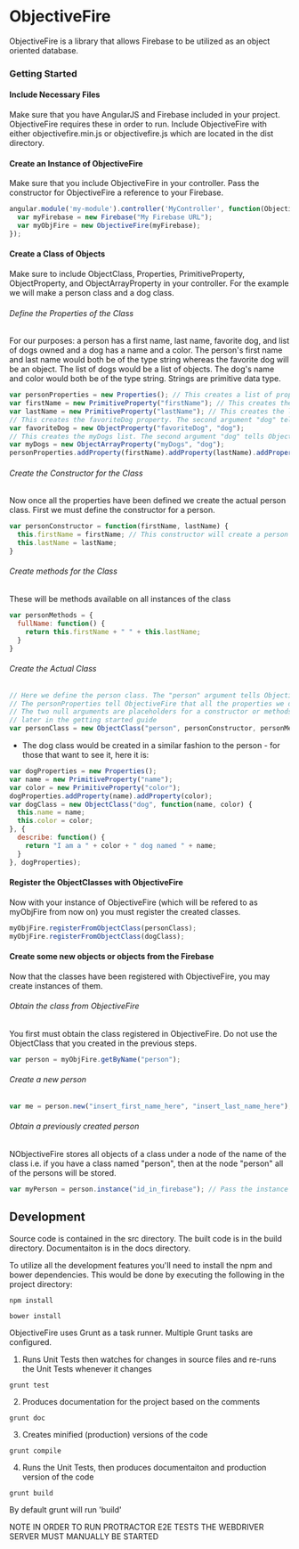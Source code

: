 # ObjectiveFire
ObjectiveFire is a library that allows Firebase to be utilized as an object oriented database.

### Getting Started

#### Include Necessary Files
Make sure that you have AngularJS and Firebase included in your project. ObjectiveFire requires these in order to run. Include ObjectiveFire with either objectivefire.min.js or objectivefire.js which are located in the dist directory.

#### Create an Instance of ObjectiveFire

Make sure that you include ObjectiveFire in your controller. Pass the constructor for ObjectiveFire a reference to your Firebase.
```javascript
angular.module('my-module').controller('MyController', function(ObjectiveFire) {
  var myFirebase = new Firebase("My Firebase URL");
  var myObjFire = new ObjectiveFire(myFirebase);
});
```

#### Create a Class of Objects

Make sure to include ObjectClass, Properties, PrimitiveProperty, ObjectProperty, and ObjectArrayProperty in your controller.
For the example we will make a person class and a dog class.

###### Define the Properties of the Class
For our purposes: a person has a first name, last name, favorite dog, and list of dogs owned and a dog has a name and a color.
The person's first name and last name would both be of the type string whereas the favorite dog will be an object. The list of dogs would be a list of objects. The dog's name and color would both be of the type string. Strings are primitive data type.
```javascript
var personProperties = new Properties(); // This creates a list of properties that each person will have
var firstName = new PrimitiveProperty("firstName"); // This creates the first name property
var lastName = new PrimitiveProperty("lastName"); // This creates the last name property
// This creates the favoriteDog property. The second argument "dog" tells ObjectiveFire that this property will be of the "dog" class
var favoriteDog = new ObjectProperty("favoriteDog", "dog");
// This creates the myDogs list. The second argument "dog" tells ObjectiveFire that each item in the list will of the "dog" class
var myDogs = new ObjectArrayProperty("myDogs", "dog");
personProperties.addProperty(firstName).addProperty(lastName).addProperty(favoriteDog).addProperty(myDogs); // This adds all the properties to the personProperties Properties object
```
###### Create the Constructor for the Class
Now once all the properties have been defined we create the actual person class. First we must define the constructor for a person.
```javascript
var personConstructor = function(firstName, lastName) {
  this.firstName = firstName; // This constructor will create a person with the given first and last name
  this.lastName = lastName;
}
```

###### Create methods for the Class
These will be methods available on all instances of the class
```javascript
var personMethods = {
  fullName: function() {
    return this.firstName + " " + this.lastName;
  }
}
```

###### Create the Actual Class
```javascript
// Here we define the person class. The "person" argument tells ObjectiveFire to refer to this class as "person" from now on
// The personProperties tell ObjectiveFire that all the properties we defined in the last step exist on this class
// The two null arguments are placeholders for a constructor or methods that the class has - these are a more advanced feature and will be covered
// later in the getting started guide
var personClass = new ObjectClass("person", personConstructor, personMethods, personProperties);
```
* The dog class would be created in a similar fashion to the person - for those that want to see it, here it is:
```javascript
var dogProperties = new Properties();
var name = new PrimitiveProperty("name");
var color = new PrimitiveProperty("color");
dogProperties.addProperty(name).addProperty(color);
var dogClass = new ObjectClass("dog", function(name, color) {
  this.name = name;
  this.color = color;
}, {
  describe: function() {
    return "I am a " + color + " dog named " + name;
  }
}, dogProperties);
```

#### Register the ObjectClasses with ObjectiveFire

Now with your instance of ObjectiveFire (which will be refered to as myObjFire from now on) you must register the created classes.
```javascript
myObjFire.registerFromObjectClass(personClass);
myObjFire.registerFromObjectClass(dogClass);
```

#### Create some new objects or objects from the Firebase

Now that the classes have been registered with ObjectiveFire, you may create instances of them.

###### Obtain the class from ObjectiveFire
You first must obtain the class registered in ObjectiveFire. Do not use the ObjectClass that you created in the previous steps.
```javascript
var person = myObjFire.getByName("person");
```

###### Create a new person
```javascript
var me = person.new("insert_first_name_here", "insert_last_name_here");
```

###### Obtain a previously created person
NObjectiveFire stores all objects of a class under a node of the name of the class i.e. if you have a class named "person", then at the node "person" all of the persons will be stored.
```javascript
var myPerson = person.instance("id_in_firebase"); // Pass the instance method on person the id of the person in the Firebase
```




## Development
Source code is contained in the src directory. The built code is in the build directory. Documentaiton is in the docs directory.

To utilize all the development features you'll need to install the npm and bower dependencies. This would be done by executing the following in the project directory:
```terminal
npm install
```
```terminal
bower install
```

ObjectiveFire uses Grunt as a task runner. Multiple Grunt tasks are configured.

1. Runs Unit Tests then watches for changes in source files and re-runs the Unit Tests whenever it changes
```terminal
grunt test
```
2. Produces documentation for the project based on the comments
```terminal
grunt doc
```
3. Creates minified (production) versions of the code
```terminal
grunt compile
```
4. Runs the Unit Tests, then produces documentaiton and production version of the code
```terminal
grunt build
```

By default grunt will run 'build'

NOTE IN ORDER TO RUN PROTRACTOR E2E TESTS THE WEBDRIVER SERVER MUST MANUALLY BE STARTED
